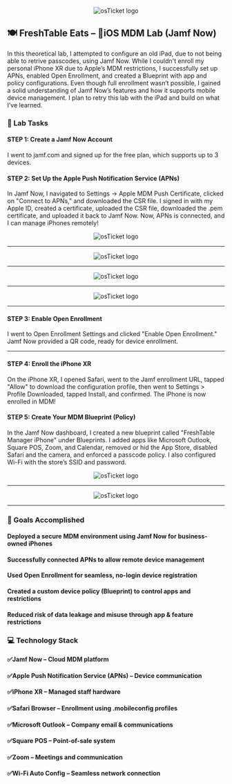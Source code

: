 <p align="center">
<img src="https://i.imgur.com/BZQuTqx.png" alt="osTicket logo"/>
</p>

## 🍽️ FreshTable Eats – 📱iOS MDM Lab (Jamf Now)

In this theoretical lab, I attempted to configure an old iPad, due to not being able to retrive passcodes, using Jamf Now. While I couldn't enroll my personal iPhone XR due to Apple’s MDM restrictions, I successfully set up APNs, enabled Open Enrollment, and created a Blueprint with app and policy configurations. Even though full enrollment wasn’t possible, I gained a solid understanding of Jamf Now’s features and how it supports mobile device management. I plan to retry this lab with the iPad and build on what I’ve learned.

### 🧪 Lab Tasks
#### STEP 1: Create a Jamf Now Account
I went to jamf.com and signed up for the free plan, which supports up to 3 devices.

#### STEP 2: Set Up the Apple Push Notification Service (APNs)
In Jamf Now, I navigated to Settings → Apple MDM Push Certificate, clicked on "Connect to APNs," and downloaded the CSR file. I signed in with my Apple ID, created a certificate, uploaded the CSR file, downloaded the .pem certificate, and uploaded it back to Jamf Now. Now, APNs is connected, and I can manage iPhones remotely!

<p align="center">
<img src="https://i.imgur.com/U96TSh1.png" alt="osTicket logo"/>
</p>

***

<p align="center">
<img src="https://i.imgur.com/s1uPgnc.png" alt="osTicket logo"/>
</p>

***

<p align="center">
<img src="https://i.imgur.com/mVtsXzh.png" alt="osTicket logo"/>
</p>

***

<p align="center">
<img src="https://i.imgur.com/knwmbsd.png" alt="osTicket logo"/>
</p>

***

#### STEP 3: Enable Open Enrollment
I went to Open Enrollment Settings and clicked "Enable Open Enrollment." Jamf Now provided a QR code, ready for device enrollment.

***

#### STEP 4: Enroll the iPhone XR
On the iPhone XR, I opened Safari, went to the Jamf enrollment URL, tapped "Allow" to download the configuration profile, then went to Settings > Profile Downloaded, tapped Install, and confirmed. The iPhone is now enrolled in MDM!

#### STEP 5: Create Your MDM Blueprint (Policy)
In the Jamf Now dashboard, I created a new blueprint called "FreshTable Manager iPhone" under Blueprints. I added apps like Microsoft Outlook, Square POS, Zoom, and Calendar, removed or hid the App Store, disabled Safari and the camera, and enforced a passcode policy. I also configured Wi-Fi with the store’s SSID and password.

<p align="center">
<img src="https://i.imgur.com/7ay7obN.png" alt="osTicket logo"/>
</p>

***

<p align="center">
<img src="https://i.imgur.com/KJzycDI.png" alt="osTicket logo"/>
</p>

*** 


### 🎯 Goals Accomplished
#### Deployed a secure MDM environment using Jamf Now for business-owned iPhones

#### Successfully connected APNs to allow remote device management

#### Used Open Enrollment for seamless, no-login device registration

#### Created a custom device policy (Blueprint) to control apps and restrictions

#### Reduced risk of data leakage and misuse through app & feature restrictions

### 💻 Technology Stack
#### ✅Jamf Now – Cloud MDM platform

#### ✅Apple Push Notification Service (APNs) – Device communication

#### ✅iPhone XR – Managed staff hardware

#### ✅Safari Browser – Enrollment using .mobileconfig profiles

#### ✅Microsoft Outlook – Company email & communications

#### ✅Square POS – Point-of-sale system

#### ✅Zoom – Meetings and communication

#### ✅Wi-Fi Auto Config – Seamless network connection


